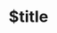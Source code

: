 ---
title: $title
second_title: Referencia de la API de Aspose.Slides para .NET
description: $description
type: docs
weight: $weight
url: /es/net/$ref/
---